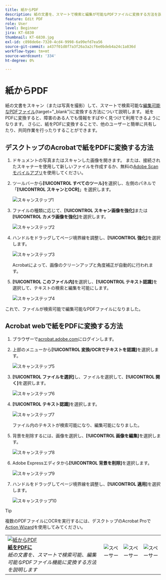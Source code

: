 ```yaml
---
title: 紙からPDF
description: 紙の文書を、スマートで検索と編集が可能なPDFファイルに変換する方法を説明します
feature: Edit PDF
role: User
level: Beginner
jira: KT-6830
thumbnail: KT-6830.jpg
exl-id: c898de6e-7320-4cd4-9998-6a99efd7ea56
source-git-commit: a437f01d8f7a3f26a3a2cf6e0bdeb4a24c1a836d
workflow-type: tm+mt
source-wordcount: '334'
ht-degree: 0%

---
```


# 紙からPDF

紙の文書をスキャン（または写真を撮影）して、スマートで検索可能な[編集可能なPDFファイル](https://www.adobe.com/jp/acrobat/online/pdf-editor.html){target="_blank"}に変換する方法について説明します。 紙をPDFに変換すると、障害のある人でも情報をすばやく見つけて利用できるようになります。 さらに、紙をPDFに変換することで、他のユーザーと簡単に共有したり、共同作業を行ったりすることができます。

## デスクトップのAcrobatで紙をPDFに変換する方法

1. ドキュメントの写真またはスキャンした画像を開きます。 または、接続されたスキャナーを使用して新しいファイルを作成するか、無料の[Adobe Scanモバイルアプリ](https://adobescan.app.link/GpBqG8Bkoeb)を使用してください。

1. ツールバーから&#x200B;**[!UICONTROL すべてのツール]**&#x200B;を選択し、左側のパネルで「**[!UICONTROL スキャンとOCR]**」を選択します。

   ![スキャンステップ1](../assets/Scan_1.png)

1. ファイルの種類に応じて、**[!UICONTROL スキャン画像を強化]**&#x200B;または&#x200B;**[!UICONTROL カメラ画像を強化]**&#x200B;を選択します。

   ![スキャンステップ2](../assets/Scan_2.png)

1. ハンドルをドラッグしてページ境界線を調整し、**[!UICONTROL 強化]**&#x200B;を選択します。

   ![スキャンステップ3](../assets/Scan_3.png)

   Acrobatによって、画像のクリーンアップと角度補正が自動的に行われます。

1. **[!UICONTROL このファイル内]**&#x200B;を選択し、**[!UICONTROL テキスト認識]**&#x200B;を選択して、テキストの検索と編集を可能にします。

   ![スキャンステップ4](../assets/Scan_4.png)

これで、ファイルが検索可能で編集可能なPDFファイルになりました。

## Acrobat webで紙をPDFに変換する方法

1. ブラウザーで[acrobat.adobe.com](https://acrobat.adobe.com/)にログインします。

1. 上部のメニューから&#x200B;**[!UICONTROL 変換/OCRでテキストを認識]**&#x200B;を選択します。

   ![スキャンステップ5](../assets/Scan_5.png)

1. **[!UICONTROL ファイルを選択]**&#x200B;し、ファイルを選択して、**[!UICONTROL 開く]**&#x200B;を選択します。

   ![スキャンステップ6](../assets/Scan_6.png)

1. **[!UICONTROL テキスト認識]**&#x200B;を選択します。

   ![スキャンステップ7](../assets/Scan_7.png)

   ファイル内のテキストが検索可能になり、編集可能になりました。

1. 背景を削除するには、画像を選択し、**[!UICONTROL 画像を編集]**&#x200B;を選択します。

   ![スキャンステップ8](../assets/Scan_8.png)

1. Adobe Expressエディタから&#x200B;**[!UICONTROL 背景を削除]**&#x200B;を選択します。

   ![スキャンステップ9](../assets/Scan_9.png)

1. ハンドルをドラッグしてページ境界線を調整し、**[!UICONTROL 適用]**&#x200B;を選択します。

   ![スキャンステップ10](../assets/Scan_10.png)


>[!TIP]
>
>複数のPDFファイルにOCRを実行するには、デスクトップのAcrobat Proで[Action Wizard](../advanced-tasks/action.md)を使用してみてください。

<table style="table-layout:fixed">
<tr>
  <td>
    <a href="scan-and-ocr.md">
      <img alt="紙からPDF" src="../assets/scan.png" />
    </a>
    <div>
    <a href="scan-and-ocr.md"><strong>紙をPDFに</strong></a>
    </div>
    <em>紙の文書を、スマートで検索可能、編集可能なPDFファイル機能に変換する方法を説明します</em>
    <br>
  </td>
  <td>
      <img alt="スペーサー" src="../assets/Whitespacer.png" />
      <div>
      <br>
  </td>
  <td>
      <img alt="スペーサー" src="../assets/Whitespacer.png" />
      <div>
      <br>
  </td>
  <td>
      <img alt="スペーサー" src="../assets/Whitespacer.png" />
      <div>
      <br>
  </td>
</tr>
</table>